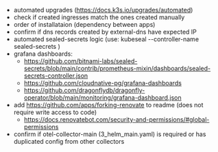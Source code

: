 - automated upgrades (https://docs.k3s.io/upgrades/automated)
- check if created ingresses match the ones created manually
- order of installataion (dependency between apps)
- confirm if dns records created by external-dns have expected IP
- automated sealed-secrets logic (use: kubeseal --controller-name sealed-secrets <args>)
- grafana dashboards:
  - https://github.com/bitnami-labs/sealed-secrets/blob/main/contrib/prometheus-mixin/dashboards/sealed-secrets-controller.json
  - https://github.com/cloudnative-pg/grafana-dashboards
  - https://github.com/dragonflydb/dragonfly-operator/blob/main/monitoring/grafana-dashboard.json
- add https://github.com/apps/forking-renovate to readme (does not require write access to code)
  - https://docs.renovatebot.com/security-and-permissions/#global-permissions
- confirm if otel-collector-main (3_helm_main.yaml) is required or has duplicated config from other collectors